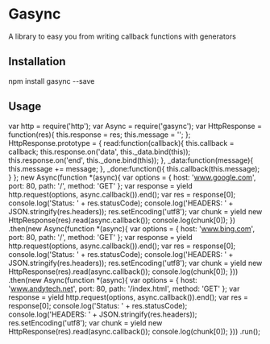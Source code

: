 ﻿Gasync
=========

A library to easy you from writing callback functions with generators

## Installation

  npm install gasync --save

## Usage

var http = require('http');
var Async = require('gasync');
var HttpResponse = function(res){
	this.response = res;
	this.message = '';
};
HttpResponse.prototype = {
	read:function(callback){
		this.callback = callback;
		this.response.on('data', this._data.bind(this));
		this.response.on('end', this._done.bind(this));
	},
	_data:function(message){
		this.message += message;
	},
	_done:function(){
		this.callback(this.message);
	}
};
new Async(function *(async){
	var options = {
		host: 'www.google.com',
		port: 80,
		path: '/',
		method: 'GET'
	};
	var response = yield http.request(options, async.callback()).end();
	var res = response[0];
	console.log('Status: ' + res.statusCode);
	console.log('HEADERS: ' + JSON.stringify(res.headers));
	res.setEncoding('utf8');
	var chunk = yield new HttpResponse(res).read(async.callback());
	console.log(chunk[0]);
})
.then(new Async(function *(async){
	var options = {
		host: 'www.bing.com',
		port: 80,
		path: '/',
		method: 'GET'
	};
	var response = yield http.request(options, async.callback()).end();
	var res = response[0];
	console.log('Status: ' + res.statusCode);
	console.log('HEADERS: ' + JSON.stringify(res.headers));
	res.setEncoding('utf8');
	var chunk = yield new HttpResponse(res).read(async.callback());
	console.log(chunk[0]);
}))
.then(new Async(function *(async){
	var options = {
		host: 'www.andytech.net',
		port: 80,
		path: '/index.html',
		method: 'GET'
	};
	var response = yield http.request(options, async.callback()).end();
	var res = response[0];
	console.log('Status: ' + res.statusCode);
	console.log('HEADERS: ' + JSON.stringify(res.headers));
	res.setEncoding('utf8');
	var chunk = yield new HttpResponse(res).read(async.callback());
	console.log(chunk[0]);
}))
.run();

